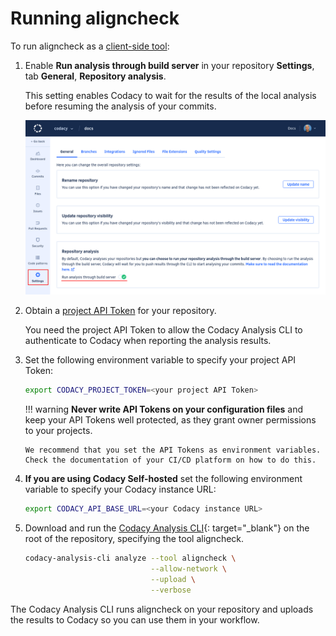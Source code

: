 # Running aligncheck

To run aligncheck as a [client-side tool](client-side-tools.md):

1.  Enable **Run analysis through build server** in your repository **Settings**, tab **General**, **Repository analysis**.

    This setting enables Codacy to wait for the results of the local analysis before resuming the analysis of your commits.

    ![Run analysis through build server](images/run-analysis-through-build-server.png)

1.  Obtain a [project API Token](../../repositories-configure/integrations/project-api.md) for your repository.

    You need the project API Token to allow the Codacy Analysis CLI to authenticate to Codacy when reporting the analysis results.

1.  Set the following environment variable to specify your project API Token:

    ```bash
    export CODACY_PROJECT_TOKEN=<your project API Token>
    ```

    !!! warning
        **Never write API Tokens on your configuration files** and keep your API Tokens well protected, as they grant owner permissions to your projects.

        We recommend that you set the API Tokens as environment variables. Check the documentation of your CI/CD platform on how to do this.

1.  **If you are using Codacy Self-hosted** set the following environment variable to specify your Codacy instance URL:

    ```bash
    export CODACY_API_BASE_URL=<your Codacy instance URL>
    ```

1.  Download and run the [Codacy Analysis CLI](https://github.com/codacy/codacy-analysis-cli#install){: target="_blank"} on the root of the repository, specifying the tool aligncheck.

    ```bash
    codacy-analysis-cli analyze --tool aligncheck \
                                --allow-network \
                                --upload \
                                --verbose
    ```

The Codacy Analysis CLI runs aligncheck on your repository and uploads the results to Codacy so you can use them in your workflow.
